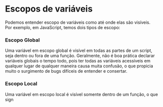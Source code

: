 # Escopos de variáveis

Podemos entender escopo de variáveis como até onde elas são visíveis. Por exemplo, em JavaScript, temos dois tipos de escopo:

### **Escopo Global**

Uma variável em escopo global é visível em todas as partes de um script, seja dentro ou fora de uma função. Geralmente, não é boa prática declarar variáveis globais o tempo todo, pois ter todas as variáveis acessíveis em qualquer lugar de qualquer maneira causa muita confusão, o que propicia muito o surgimento de bugs difíceis de entender e consertar.

### Escopo Local

Uma variável em escopo local é visível somente dentro de um função, o que sign

